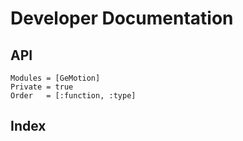 # Developer Documentation

## API

```@autodocs
Modules = [GeMotion]
Private = true
Order   = [:function, :type]
```

## Index

```@index
```
